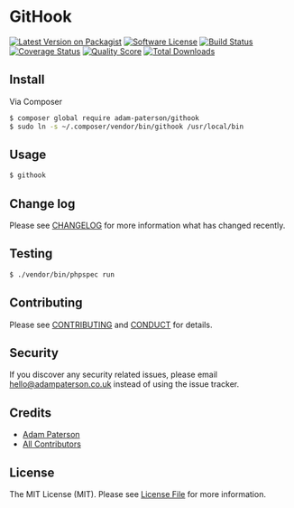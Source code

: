 # GitHook

[![Latest Version on Packagist][ico-version]][link-packagist]
[![Software License][ico-license]](LICENSE.md)
[![Build Status][ico-travis]][link-travis]
[![Coverage Status][ico-scrutinizer]][link-scrutinizer]
[![Quality Score][ico-code-quality]][link-code-quality]
[![Total Downloads][ico-downloads]][link-downloads]

## Install

Via Composer

``` bash
$ composer global require adam-paterson/githook
$ sudo ln -s ~/.composer/vendor/bin/githook /usr/local/bin
```

## Usage

``` bash
$ githook
```

## Change log

Please see [CHANGELOG](CHANGELOG.md) for more information what has changed recently.

## Testing

``` bash
$ ./vendor/bin/phpspec run
```

## Contributing

Please see [CONTRIBUTING](CONTRIBUTING.md) and [CONDUCT](CONDUCT.md) for details.

## Security

If you discover any security related issues, please email hello@adampaterson.co.uk instead of using the issue tracker.

## Credits

- [Adam Paterson][link-author]
- [All Contributors][link-contributors]

## License

The MIT License (MIT). Please see [License File](LICENSE.md) for more information.

[ico-version]: https://img.shields.io/packagist/v/adam-paterson/gitHook.svg?style=flat-square
[ico-license]: https://img.shields.io/badge/license-MIT-brightgreen.svg?style=flat-square
[ico-travis]: https://img.shields.io/travis/adam-paterson/gitHook/master.svg?style=flat-square
[ico-scrutinizer]: https://img.shields.io/scrutinizer/coverage/g/adam-paterson/gitHook.svg?style=flat-square
[ico-code-quality]: https://img.shields.io/scrutinizer/g/adam-paterson/gitHook.svg?style=flat-square
[ico-downloads]: https://img.shields.io/packagist/dt/adam-paterson/gitHook.svg?style=flat-square

[link-packagist]: https://packagist.org/packages/adam-paterson/gitHook
[link-travis]: https://travis-ci.org/adam-paterson/gitHook
[link-scrutinizer]: https://scrutinizer-ci.com/g/adam-paterson/gitHook/code-structure
[link-code-quality]: https://scrutinizer-ci.com/g/adam-paterson/gitHook
[link-downloads]: https://packagist.org/packages/adam-paterson/gitHook
[link-author]: https://github.com/adam-paterson
[link-contributors]: ../../contributors
